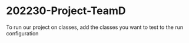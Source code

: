 # 202230-Project-TeamD
To run our project on classes, add the classes you want to test to the run configuration

